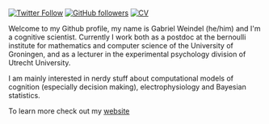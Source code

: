 ### 
[![Twitter Follow](https://img.shields.io/twitter/follow/GWeindel?label=%20%40GWeindel&style=flat-square&labelColor=2196F3&logo=twitter&logoColor=white&colorB=0D47A1)](https://twitter.com/GWeindel)
[![GitHub followers](https://img.shields.io/github/followers/GWeindel?label=Follow%20me&style=flat-square&logo=github&logoColor=white&colorB=4CAF50)](https://github.com/login?return_to=%2FGWeindel)
[![CV](https://img.shields.io/badge/CV-GWeindel-purple.svg?colorB=9C27B0&style=flat-square)](https://gweindel.github.io/uploads/CV.pdf)

Welcome to my Github profile, my name is Gabriel Weindel (he/him) and I'm a cognitive scientist. Currently I work both as a postdoc at the bernoulli institute for mathematics and computer science of the University of Groningen, and as a lecturer in the experimental psychology division of Utrecht University.

I am mainly interested in nerdy stuff about computational models of cognition 
(especially decision making), electrophysiology and Bayesian statistics.

To learn more check out my [website](https://gweindel.github.io/)


